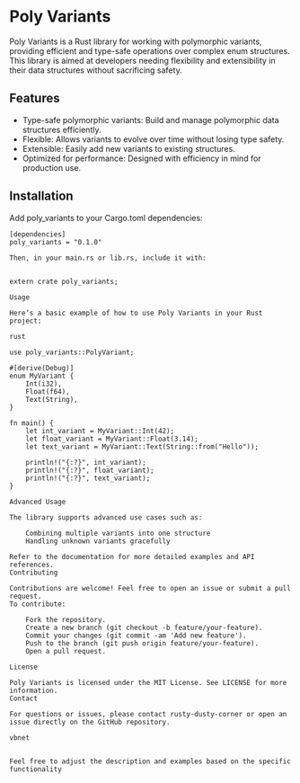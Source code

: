 # Poly Variants

Poly Variants is a Rust library for working with polymorphic variants, providing efficient and type-safe operations over complex enum structures. This library is aimed at developers needing flexibility and extensibility in their data structures without sacrificing safety.

## Features

- Type-safe polymorphic variants: Build and manage polymorphic data structures efficiently.
- Flexible: Allows variants to evolve over time without losing type safety.
- Extensible: Easily add new variants to existing structures.
- Optimized for performance: Designed with efficiency in mind for production use.

## Installation

Add poly_variants to your Cargo.toml dependencies:

```
[dependencies]
poly_variants = "0.1.0"

Then, in your main.rs or lib.rs, include it with:


extern crate poly_variants;

Usage

Here’s a basic example of how to use Poly Variants in your Rust project:

rust

use poly_variants::PolyVariant;

#[derive(Debug)]
enum MyVariant {
    Int(i32),
    Float(f64),
    Text(String),
}

fn main() {
    let int_variant = MyVariant::Int(42);
    let float_variant = MyVariant::Float(3.14);
    let text_variant = MyVariant::Text(String::from("Hello"));

    println!("{:?}", int_variant);
    println!("{:?}", float_variant);
    println!("{:?}", text_variant);
}

Advanced Usage

The library supports advanced use cases such as:

    Combining multiple variants into one structure
    Handling unknown variants gracefully

Refer to the documentation for more detailed examples and API references.
Contributing

Contributions are welcome! Feel free to open an issue or submit a pull request.
To contribute:

    Fork the repository.
    Create a new branch (git checkout -b feature/your-feature).
    Commit your changes (git commit -am 'Add new feature').
    Push to the branch (git push origin feature/your-feature).
    Open a pull request.

License

Poly Variants is licensed under the MIT License. See LICENSE for more information.
Contact

For questions or issues, please contact rusty-dusty-corner or open an issue directly on the GitHub repository.

vbnet


Feel free to adjust the description and examples based on the specific functionality
